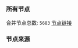 ### 所有节点
合并节点总数: `5683`
[节点链接](https://github.com/rzhy1/33/raw/master/sub/sub_merge_base64.txt)

### 节点来源
